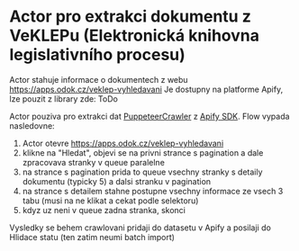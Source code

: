 # Actor pro extrakci dokumentu z VeKLEPu (Elektronická knihovna legislativního procesu)

Actor stahuje informace o dokumentech z webu https://apps.odok.cz/veklep-vyhledavani
Je dostupny na platforme Apify, lze pouzit z library zde: ToDo

Actor pouziva pro extrakci dat [PuppeteerCrawler](https://sdk.apify.com/docs/api/puppeteercrawler) z [Apify SDK](https://sdk.apify.com/).
Flow vypada nasledovne:
1. Actor otevre https://apps.odok.cz/veklep-vyhledavani
2. klikne na "Hledat", objevi se na privni strance s pagination a dale zpracovava stranky v queue paralelne
3. na strance s pagination prida to queue vsechny stranky s detaily dokumentu (typicky 5) a dalsi stranku v pagination
4. na strance s detailem stahne postupne vsechny informace ze vsech 3 tabu (musi na ne klikat a cekat podle selektoru)
7. kdyz uz neni v queue zadna stranka, skonci

Vysledky se behem crawlovani pridaji do datasetu v Apify a posilaji do Hlidace statu (ten zatim neumi batch import)
